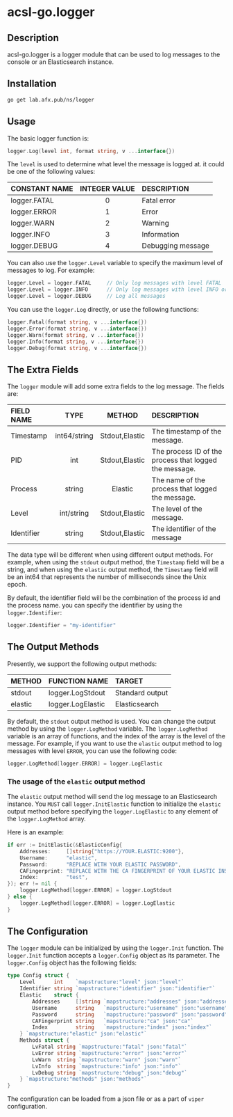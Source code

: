 # acsl-go.logger
## Description
acsl-go.logger is a logger module that can be used to log messages to the console or an Elasticsearch instance.

## Installation
```bash
go get lab.afx.pub/ns/logger
```

## Usage

The basic logger function is:
```go
logger.Log(level int, format string, v ...interface{})
```
The `level` is used to determine what level the message is logged at. it could be one of the following values:

| CONSTANT NAME | INTEGER VALUE | DESCRIPTION |
|:--------------|:-------------:|:------------|
| logger.FATAL  | 0             | Fatal error |
| logger.ERROR  | 1             | Error       |
| logger.WARN   | 2             | Warning     |
| logger.INFO   | 3             | Information |
| logger.DEBUG  | 4             | Debugging message |

You can also use the `logger.Level` variable to specify the maximum level of messages to log. For example:
```go
logger.Level = logger.FATAL     // Only log messages with level FATAL
logger.Level = logger.INFO      // Only log messages with level INFO or higher
logger.Level = logger.DEBUG     // Log all messages
```

You can use the `logger.Log` directly, or use the following functions:
```go
logger.Fatal(format string, v ...interface{})
logger.Error(format string, v ...interface{})
logger.Warn(format string, v ...interface{})
logger.Info(format string, v ...interface{})
logger.Debug(format string, v ...interface{})
```

## The Extra Fields
The `logger` module will add some extra fields to the log message. The fields are:

| FIELD NAME | TYPE | METHOD | DESCRIPTION |
|:-----------|:----:|:------:|:------------|
| Timestamp  | int64/string | Stdout,Elastic | The timestamp of the message. |
| PID        | int | Stdout,Elastic | The process ID of the process that logged the message. |
| Process    | string | Elastic | The name of the process that logged the message. |
| Level      | int/string | Stdout,Elastic | The level of the message. |
| Identifier | string | Stdout,Elastic | The identifier of the message |

The data type will be different when using different output methods. For example, when using the `stdout` output method, the `Timestamp` field will be a string, and when using the `elastic` output method, the `Timestamp` field will be an int64 that represents the number of milliseconds since the Unix epoch.

By default, the identifier field will be the combination of the process id and the process name. you can specify the identifier by using the `logger.Identifier`:

```go
logger.Identifier = "my-identifier"
```

## The Output Methods
Presently, we support the following output methods:

| METHOD | FUNCTION NAME | TARGET |
|:-------|:--------------|:-------|
| stdout | logger.LogStdout | Standard output |
| elastic | logger.LogElastic | Elasticsearch |

By default, the `stdout` output method is used. You can change the output method by using the `logger.LogMethod` variable. The `logger.LogMethod` variable is an array of functions, and the index of the array is the level of the message. For example, if you want to use the `elastic` output method to log messages with level `ERROR`, you can use the following code:
```go
logger.LogMethod[logger.ERROR] = logger.LogElastic
```

### The usage of the `elastic` output method
The `elastic` output method will send the log message to an Elasticsearch instance. You `MUST` call `logger.InitElastic` function to initialize the `elastic` output method before specifying the `logger.LogElastic` to any element of the `logger.LogMethod` array. 

Here is an example:
```go
if err := InitElastic(&ElasticConfig{
    Addresses:     []string{"https://YOUR.ELASTIC:9200"},
    Username:      "elastic",
    Password:      "REPLACE WITH YOUR ELASTIC PASSWORD",
    CAFingerprint: "REPLACE WITH THE CA FINGERPRINT OF YOUR ELASTIC INSTANCE",
    Index:         "test",
}); err != nil {
    logger.LogMethod[logger.ERROR] = logger.LogStdout
} else {
    logger.LogMethod[logger.ERROR] = logger.LogElastic
}
```

## The Configuration
The `logger` module can be initialized by using the `logger.Init` function. The `logger.Init` function accepts a `logger.Config` object as its parameter. The `logger.Config` object has the following fields:

```go
type Config struct {
	Level      int    `mapstructure:"level" json:"level"`
	Identifier string `mapstructure:"identifier" json:"identifier"`
	Elastic    struct {
		Addresses     []string `mapstructure:"addresses" json:"addresses"`
		Username      string   `mapstructure:"username" json:"username"`
		Password      string   `mapstructure:"password" json:"password"`
		CAFingerprint string   `mapstructure:"ca" json:"ca"`
		Index         string   `mapstructure:"index" json:"index"`
	} `mapstructure:"elastic" json:"elastic"`
	Methods struct {
		LvFatal string `mapstructure:"fatal" json:"fatal"`
		LvError string `mapstructure:"error" json:"error"`
		LvWarn  string `mapstructure:"warn" json:"warn"`
		LvInfo  string `mapstructure:"info" json:"info"`
		LvDebug string `mapstructure:"debug" json:"debug"`
	} `mapstructure:"methods" json:"methods"`
}
```

The configuration can be loaded from a json file or as a part of `viper` configuration.
